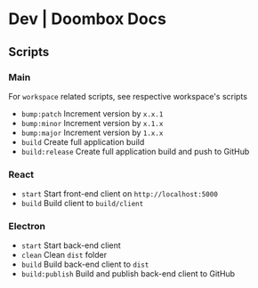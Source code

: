 # Dev | Doombox Docs

## Scripts

### Main

For `workspace` related scripts, see respective workspace's scripts

- `bump:patch` Increment version by `x.x.1`
- `bump:minor` Increment version by `x.1.x`
- `bump:major` Increment version by `1.x.x`
- `build` Create full application build
- `build:release` Create full application build and push to GitHub

### React

- `start` Start front-end client on `http://localhost:5000`
- `build` Build client to `build/client`

### Electron

- `start` Start back-end client
- `clean` Clean `dist` folder
- `build` Build back-end client to `dist`
- `build:publish` Build and publish back-end client to GitHub
